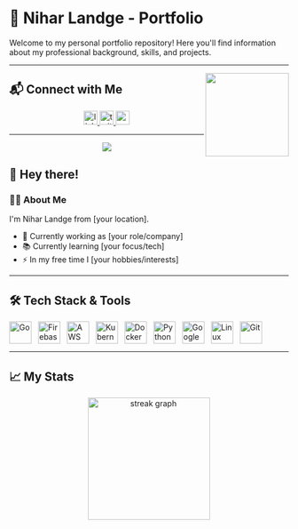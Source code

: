 # 🚀 Nihar Landge - Portfolio

Welcome to my personal portfolio repository! Here you'll find information about my professional background, skills, and projects.

---

<img align="right" height="150" src="https://media.giphy.com/media/M9gbBd9nbDrOTu1Mqx/giphy.gif" />

## 📬 Connect with Me

<div align="center">
  <a href="https://linkedin.com/in/nihar-landge">
    <img src="https://img.shields.io/static/v1?message=LinkedIn&logo=linkedin&label=&color=0077B5&logoColor=white&labelColor=&style=for-the-badge" height="25" alt="linkedin logo" />
  </a>
  <a href="https://twitter.com/nihar_landge">
    <img src="https://img.shields.io/static/v1?message=Twitter&logo=twitter&label=&color=1DA1F2&logoColor=white&labelColor=&style=for-the-badge" height="25" alt="twitter logo" />
  </a>
  <a href="mailto:nihar.landge@gmail.com">
    <img src="https://img.shields.io/static/v1?message=Gmail&logo=gmail&label=&color=D14836&logoColor=white&labelColor=&style=for-the-badge" height="25" alt="gmail logo" />
  </a>
</div>

---

<div align="center">
  <img src="https://visitor-badge.laobi.icu/badge?page_id=nihar-landge.nihar-landge&" />
</div>

## 👋 Hey there!

### 👩‍💻 About Me

I'm Nihar Landge from [your location].  
- 🔭 Currently working as [your role/company]
- 📚 Currently learning [your focus/tech]
- ⚡ In my free time I [your hobbies/interests]

---

## 🛠️ Tech Stack & Tools

<div style="display: flex; gap: 12px; align-items: center;">
  <img src="https://cdn.jsdelivr.net/gh/devicons/devicon/icons/go/go-original-wordmark.svg" height="40" alt="Go" />
  <img src="https://cdn.jsdelivr.net/gh/devicons/devicon/icons/firebase/firebase-plain-wordmark.svg" height="40" alt="Firebase" />
  <img src="https://cdn.jsdelivr.net/gh/devicons/devicon/icons/amazonwebservices/amazonwebservices-line-wordmark.svg" height="40" alt="AWS" />
  <img src="https://cdn.jsdelivr.net/gh/devicons/devicon/icons/kubernetes/kubernetes-plain.svg" height="40" alt="Kubernetes" />
  <img src="https://cdn.jsdelivr.net/gh/devicons/devicon/icons/docker/docker-plain-wordmark.svg" height="40" alt="Docker" />
  <img src="https://cdn.jsdelivr.net/gh/devicons/devicon/icons/python/python-original.svg" height="40" alt="Python" />
  <img src="https://cdn.jsdelivr.net/gh/devicons/devicon/icons/googlecloud/googlecloud-original.svg" height="40" alt="Google Cloud" />
  <img src="https://cdn.jsdelivr.net/gh/devicons/devicon/icons/linux/linux-original.svg" height="40" alt="Linux" />
  <img src="https://cdn.jsdelivr.net/gh/devicons/devicon/icons/git/git-original.svg" height="40" alt="Git" />
</div>

---

## 📈 My Stats

<div align="center">
  <img src="https://streak-stats.demolab.com?user=nihar-landge&locale=en&mode=daily&theme=dark&hide_border=false&border_radius=5&order=3" height="220" alt="streak graph" />
</div>
